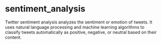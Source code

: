 # sentiment_analysis
 Twitter sentiment analysis analyzes the sentiment or emotion of tweets. It uses natural language processing and machine learning algorithms to classify tweets automatically as positive, negative, or neutral based on their content. 
